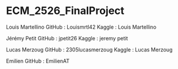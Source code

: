 # ECM_2526_FinalProject


Louis Martellino GitHub : Louismrtl42 Kaggle : Louis Martellino


Jérémy Petit GitHub : jpetit26 Kaggle : jeremy petit


Lucas Merzoug GitHub : 2305lucasmerzoug Kaggle : Lucas Merzoug


Emilien GitHub : EmilienAT
